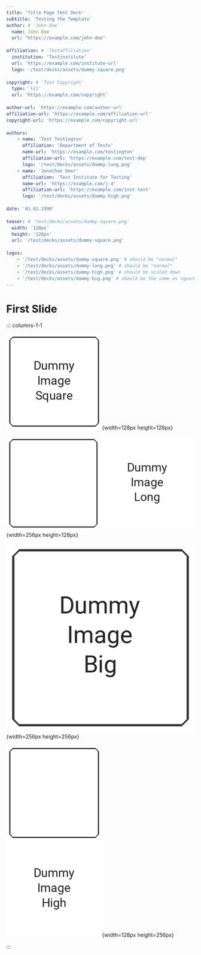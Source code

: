 ```yaml
---
title: 'Title Page Test Deck'
subtitle: 'Testing the Template'
author: # 'John Doe'
  name: John Doe
  url: "https://example.com/john-doe"

affiliation: # 'Testaffiliation'
  institution: 'Testinstitute'
  url: 'https://example.com/institute-url'
  logo: '/test/decks/assets/dummy-square.png'

copyright: # 'Test Copyright'
  type: '(c)'
  url: 'https://example.com/copyright'

author-url: 'https://example.com/author-url'
affiliation-url: 'https://example.com/affiliation-url'
copyright-url: 'https://example.com/copyright-url'

authors:
    - name: 'Test Testington'
      affiliation: 'Department of Tests'
      name-url: 'https://example.com/testington'
      affiliation-url: 'https://example.com/test-dep'
      logo: '/test/decks/assets/dummy-long.png'
    - name: 'Jonathan Deer'
      affiliation: 'Test Institute for Testing'
      name-url: 'https://example.com/j-d'
      affiliation-url: 'https://example.com/inst-test'
      logo: '/test/decks/assets/dummy-high.png'

date: '01.01.1990'

teaser: # 'test/decks/assets/dummy-square.png'
  width: '128px'
  height: '128px'
  url: '/test/decks/assets/dummy-square.png'

logos:
    - '/test/decks/assets/dummy-square.png' # should be "normal"
    - '/test/decks/assets/dummy-long.png' # should be "normal"
    - '/test/decks/assets/dummy-high.png' # should be scaled down
    - '/test/decks/assets/dummy-big.png' # should be the same as square because it was scaled down
---
```


# First Slide

::: columns-1-1

![](./assets/dummy-square.png){width=128px height=128px}

![](./assets/dummy-long.png){width=256px height=128px}

![](./assets/dummy-big.png){width=256px height=256px}

![](./assets/dummy-high.png){width=128px height=256px}

:::
